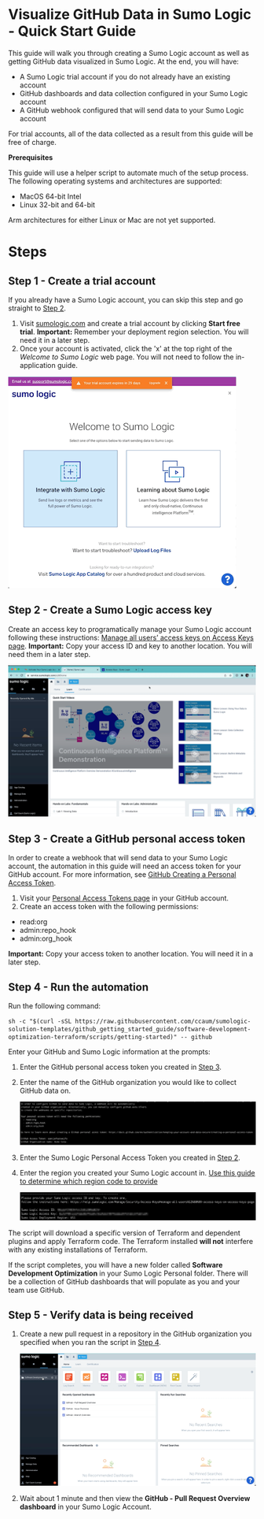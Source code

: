 # Visualize GitHub Data in Sumo Logic - Quick Start Guide

This guide will walk you through creating a Sumo Logic account as well as getting GitHub data visualized in Sumo Logic. At the end, you will have:

- A Sumo Logic trial account if you do not already have an existing account
- GitHub dashboards and data collection configured in your Sumo Logic account
- A GitHub webhook configured that will send data to your Sumo Logic account

For trial accounts, all of the data collected as a result from this guide will be free of charge.

**Prerequisites** 

This guide will use a helper script to automate much of the setup process. The following operating systems and architectures are supported:

- MacOS 64-bit Intel
- Linux 32-bit and 64-bit

Arm architectures for either Linux or Mac are not yet supported.


# Steps

## Step 1 - Create a trial account
If you already have a Sumo Logic account, you can skip this step and go straight to [Step 2](#step-2---create-a-sumo-logic-access-key).

1. Visit [sumologic.com](https://sumologic.com) and create a trial account by clicking **Start free trial**.
**Important:** Remember your deployment region selection. You will need it in a later step.
1. Once your account is activated, click the 'x' at the top right of the *Welcome to Sumo Logic* web page. You will not need to follow the in-application guide.

![Activate Trial](resources/activate-trial.gif)


## Step 2 - Create a Sumo Logic access key
Create an access key to programatically manage your Sumo Logic account following these instructions: [Manage all users’ access keys on Access Keys page](https://help.sumologic.com/Manage/Security/Access-Keys#manage-all-users%E2%80%99-access-keys-on-access-keys-page).
**Important:** Copy your access ID and key to another location. You will need them in a later step.

![Access Key](resources/create-access-key.gif)


## Step 3 - Create a GitHub personal access token

In order to create a webhook that will send data to your Sumo Logic account, the automation in this guide will need an access token for your GitHub account. For more information, see [GitHub Creating a Personal Access Token](https://docs.github.com/en/authentication/keeping-your-account-and-data-secure/creating-a-personal-access-token).

1. Visit your [Personal Access Tokens page](https://github.com/settings/tokens) in your GitHub account.
1. Create an access token with the following permissions:

- read:org
- admin:repo_hook
- admin:org_hook

**Important:** Copy your access token to another location. You will need it in a later step.

## Step 4 - Run the automation

Run the following command:

```
sh -c "$(curl -sSL https://raw.githubusercontent.com/ccaum/sumologic-solution-templates/github_getting_started_guide/software-development-optimization-terraform/scripts/getting-started)" -- github
```

Enter your GitHub and Sumo Logic information at the prompts:

1. Enter the GitHub personal access token you created in [Step 3](#step-3---create-a-github-personal-access-token).
1. Enter the name of the GitHub organization you would like to collect GitHub data on.

    ![Access Token](resources/github-access-token.png)

1. Enter the Sumo Logic Personal Access Token you created in [Step 2](#step-2---create-a-sumo-logic-access-key).

1. Enter the region you created your Sumo Logic account in. [Use this guide to determine which region code to provide](https://help.sumologic.com/APIs/General-API-Information/Sumo-Logic-Endpoints-and-Firewall-Security#how-can-i-determine-which-endpoint-i-should-use)

    ![Access Token](resources/sumo-logic-access-token.png)

The script will download a specific version of Terraform and dependent plugins and apply Terraform code. The Terraform installed **will not** interfere with any existing installations of Terraform.

If the script completes, you will have a new folder called **Software Development Optimization** in your Sumo Logic Personal folder. There will be a collection of GitHub dashboards that will populate as you and your team use GitHub.

## Step 5 - Verify data is being received

1. Create a new pull request in a repository in the GitHub organization you specified when you ran the script in [Step 4](#step-4---run-the-automation).

    ![GitHub Daskboard](resources/github-pull-requests-dashboard.gif)

1. Wait about 1 minute and then view the **GitHub - Pull Request Overview dashboard** in your Sumo Logic Account.
